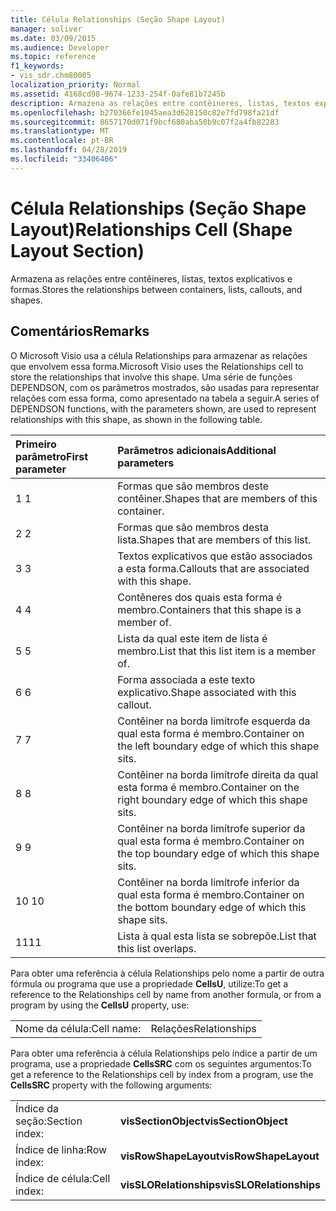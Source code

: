 ```yaml
---
title: Célula Relationships (Seção Shape Layout)
manager: soliver
ms.date: 03/09/2015
ms.audience: Developer
ms.topic: reference
f1_keywords:
- vis_sdr.chm80005
localization_priority: Normal
ms.assetid: 4168cd98-9674-1233-254f-0afe81b7245b
description: Armazena as relações entre contêineres, listas, textos explicativos e formas.
ms.openlocfilehash: b270366fe1045aea3d628150c82e7fd798fa21df
ms.sourcegitcommit: 8657170d071f9bcf680aba50b9c07f2a4fb82283
ms.translationtype: MT
ms.contentlocale: pt-BR
ms.lasthandoff: 04/28/2019
ms.locfileid: "33406406"
---
```

# <a name="relationships-cell-shape-layout-section"></a><span data-ttu-id="c40b9-103">Célula Relationships (Seção Shape Layout)</span><span class="sxs-lookup"><span data-stu-id="c40b9-103">Relationships Cell (Shape Layout Section)</span></span>

<span data-ttu-id="c40b9-104">Armazena as relações entre contêineres, listas, textos explicativos e formas.</span><span class="sxs-lookup"><span data-stu-id="c40b9-104">Stores the relationships between containers, lists, callouts, and shapes.</span></span> 
  
## <a name="remarks"></a><span data-ttu-id="c40b9-105">Comentários</span><span class="sxs-lookup"><span data-stu-id="c40b9-105">Remarks</span></span>

 <span data-ttu-id="c40b9-106">O Microsoft Visio usa a célula Relationships para armazenar as relações que envolvem essa forma.</span><span class="sxs-lookup"><span data-stu-id="c40b9-106">Microsoft Visio uses the Relationships cell to store the relationships that involve this shape.</span></span> <span data-ttu-id="c40b9-107">Uma série de funções DEPENDSON, com os parâmetros mostrados, são usadas para representar relações com essa forma, como apresentado na tabela a seguir.</span><span class="sxs-lookup"><span data-stu-id="c40b9-107">A series of DEPENDSON functions, with the parameters shown, are used to represent relationships with this shape, as shown in the following table.</span></span> 
  
|<span data-ttu-id="c40b9-108">**Primeiro parâmetro**</span><span class="sxs-lookup"><span data-stu-id="c40b9-108">**First parameter**</span></span>|<span data-ttu-id="c40b9-109">**Parâmetros adicionais**</span><span class="sxs-lookup"><span data-stu-id="c40b9-109">**Additional parameters**</span></span>|
|:-----|:-----|
|<span data-ttu-id="c40b9-110">1 </span><span class="sxs-lookup"><span data-stu-id="c40b9-110">1</span></span>  <br/> |<span data-ttu-id="c40b9-111">Formas que são membros deste contêiner.</span><span class="sxs-lookup"><span data-stu-id="c40b9-111">Shapes that are members of this container.</span></span>  <br/> |
|<span data-ttu-id="c40b9-112">2 </span><span class="sxs-lookup"><span data-stu-id="c40b9-112">2</span></span>  <br/> |<span data-ttu-id="c40b9-113">Formas que são membros desta lista.</span><span class="sxs-lookup"><span data-stu-id="c40b9-113">Shapes that are members of this list.</span></span>  <br/> |
|<span data-ttu-id="c40b9-114">3 </span><span class="sxs-lookup"><span data-stu-id="c40b9-114">3</span></span>  <br/> |<span data-ttu-id="c40b9-115">Textos explicativos que estão associados a esta forma.</span><span class="sxs-lookup"><span data-stu-id="c40b9-115">Callouts that are associated with this shape.</span></span>  <br/> |
|<span data-ttu-id="c40b9-116">4 </span><span class="sxs-lookup"><span data-stu-id="c40b9-116">4</span></span>  <br/> |<span data-ttu-id="c40b9-117">Contêneres dos quais esta forma é membro.</span><span class="sxs-lookup"><span data-stu-id="c40b9-117">Containers that this shape is a member of.</span></span>  <br/> |
|<span data-ttu-id="c40b9-118">5 </span><span class="sxs-lookup"><span data-stu-id="c40b9-118">5</span></span>  <br/> |<span data-ttu-id="c40b9-119">Lista da qual este item de lista é membro.</span><span class="sxs-lookup"><span data-stu-id="c40b9-119">List that this list item is a member of.</span></span>  <br/> |
|<span data-ttu-id="c40b9-120">6 </span><span class="sxs-lookup"><span data-stu-id="c40b9-120">6</span></span>  <br/> |<span data-ttu-id="c40b9-121">Forma associada a este texto explicativo.</span><span class="sxs-lookup"><span data-stu-id="c40b9-121">Shape associated with this callout.</span></span>  <br/> |
|<span data-ttu-id="c40b9-122">7 </span><span class="sxs-lookup"><span data-stu-id="c40b9-122">7</span></span>  <br/> |<span data-ttu-id="c40b9-123">Contêiner na borda limítrofe esquerda da qual esta forma é membro.</span><span class="sxs-lookup"><span data-stu-id="c40b9-123">Container on the left boundary edge of which this shape sits.</span></span>  <br/> |
|<span data-ttu-id="c40b9-124">8 </span><span class="sxs-lookup"><span data-stu-id="c40b9-124">8</span></span>  <br/> |<span data-ttu-id="c40b9-125">Contêiner na borda limítrofe direita da qual esta forma é membro.</span><span class="sxs-lookup"><span data-stu-id="c40b9-125">Container on the right boundary edge of which this shape sits.</span></span>  <br/> |
|<span data-ttu-id="c40b9-126">9 </span><span class="sxs-lookup"><span data-stu-id="c40b9-126">9</span></span>  <br/> |<span data-ttu-id="c40b9-127">Contêiner na borda limítrofe superior da qual esta forma é membro.</span><span class="sxs-lookup"><span data-stu-id="c40b9-127">Container on the top boundary edge of which this shape sits.</span></span>  <br/> |
|<span data-ttu-id="c40b9-128">10 </span><span class="sxs-lookup"><span data-stu-id="c40b9-128">10</span></span>  <br/> |<span data-ttu-id="c40b9-129">Contêiner na borda limítrofe inferior da qual esta forma é membro.</span><span class="sxs-lookup"><span data-stu-id="c40b9-129">Container on the bottom boundary edge of which this shape sits.</span></span>  <br/> |
|<span data-ttu-id="c40b9-130">11</span><span class="sxs-lookup"><span data-stu-id="c40b9-130">11</span></span>  <br/> |<span data-ttu-id="c40b9-131">Lista à qual esta lista se sobrepõe.</span><span class="sxs-lookup"><span data-stu-id="c40b9-131">List that this list overlaps.</span></span>  <br/> |
   
<span data-ttu-id="c40b9-132">Para obter uma referência à célula Relationships pelo nome a partir de outra fórmula ou programa que use a propriedade **CellsU**, utilize:</span><span class="sxs-lookup"><span data-stu-id="c40b9-132">To get a reference to the Relationships cell by name from another formula, or from a program by using the **CellsU** property, use:</span></span> 
  
|||
|:-----|:-----|
|<span data-ttu-id="c40b9-133">Nome da célula:</span><span class="sxs-lookup"><span data-stu-id="c40b9-133">Cell name:</span></span>  <br/> |<span data-ttu-id="c40b9-134">Relações</span><span class="sxs-lookup"><span data-stu-id="c40b9-134">Relationships</span></span>  <br/> |
   
<span data-ttu-id="c40b9-135">Para obter uma referência à célula Relationships pelo índice a partir de um programa, use a propriedade **CellsSRC** com os seguintes argumentos:</span><span class="sxs-lookup"><span data-stu-id="c40b9-135">To get a reference to the Relationships cell by index from a program, use the **CellsSRC** property with the following arguments:</span></span> 
  
|||
|:-----|:-----|
|<span data-ttu-id="c40b9-136">Índice da seção:</span><span class="sxs-lookup"><span data-stu-id="c40b9-136">Section index:</span></span>  <br/> |<span data-ttu-id="c40b9-137">**visSectionObject**</span><span class="sxs-lookup"><span data-stu-id="c40b9-137">**visSectionObject**</span></span> <br/> |
|<span data-ttu-id="c40b9-138">Índice de linha:</span><span class="sxs-lookup"><span data-stu-id="c40b9-138">Row index:</span></span>  <br/> |<span data-ttu-id="c40b9-139">**visRowShapeLayout**</span><span class="sxs-lookup"><span data-stu-id="c40b9-139">**visRowShapeLayout**</span></span> <br/> |
|<span data-ttu-id="c40b9-140">Índice de célula:</span><span class="sxs-lookup"><span data-stu-id="c40b9-140">Cell index:</span></span>  <br/> |<span data-ttu-id="c40b9-141">**visSLORelationships**</span><span class="sxs-lookup"><span data-stu-id="c40b9-141">**visSLORelationships**</span></span> <br/> |
   

